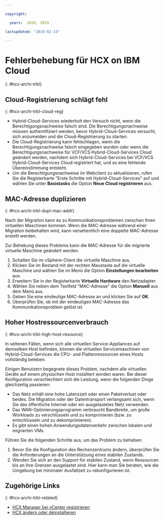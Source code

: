 ```yaml
---

copyright:

  years:  2016, 2019

lastupdated: "2019-02-15"

---
```

# Fehlerbehebung für HCX on IBM Cloud
{: #hcx-archi-trbl}

## Cloud-Registrierung schlägt fehl
{: #hcx-archi-trbl-cloud-reg}

* Hybrid-Cloud-Services wiederholt den Versuch nicht, wenn die Berechtigungsnachweise falsch sind. Die Berechtigungsnachweise müssen authentifiziert werden, bevor Hybrid-Cloud-Services versucht, sich anzumelden und die Cloud-Registrierung zu starten.
* Die Cloud-Registrierung kann fehlschlagen, wenn die Berechtigungsnachweise falsch eingegeben wurden oder wenn die Berechtigungsnachweise für VCF/VCS Hybrid-Cloud-Services Cloud geändert werden, nachdem sich Hybrid-Cloud-Services bei VCF/VCS Hybrid-Cloud-Services Cloud registriert hat, und so eine fehlende Übereinstimmung entsteht.
* Um die Berechtigungsnachweise im Webclient zu aktualisieren, rufen Sie die Registerkarte "Erste Schritte mit Hybrid-Cloud-Services" auf und wählen Sie unter **Basistasks** die Option **Neue Cloud registrieren** aus.

## MAC-Adresse duplizieren
{: #hcx-archi-trbl-dupl-mac-addr}

Nach der Migration kann es zu Kommunikationsproblemen zwischen Ihren virtuellen Maschinen kommen. Wenn die MAC-Adresse während einer Migration beibehalten wird, kann versehentlich eine doppelte MAC-Adresse erstellt werden.

Zur Behebung dieses Problems kann die MAC-Adresse für die migrierte virtuelle Maschine geändert werden.

1. Schalten Sie im vSphere-Client die virtuelle Maschine aus.
2. Klicken Sie im Bestand mit der rechten Maustaste auf die virtuelle Maschine und wählen Sie im Menü die Option **Einstellungen bearbeiten** aus.
3. Erweitern Sie in der Registerkarte **Virtuelle Hardware** den Netzadapter.
4. Wählen Sie neben dem Textfeld "MAC-Adresse" die Option **Manuell** aus dem Menü aus.
5. Geben Sie eine eindeutige MAC-Adresse an und klicken Sie auf **OK**.
6. Überprüfen Sie, ob mit der eindeutigen MAC-Adresse das Kommunikationsproblem gelöst ist.

## Hoher Hostressourcenverbrauch
{: #hcx-archi-trbl-high-host-resource}

In seltenen Fällen, wenn sich alle virtuellen Service-Appliances auf demselben Host befinden, können die virtuellen Servicemaschinen von Hybrid-Cloud-Services die CPU- und Plattenressourcen eines Hosts vollständig beleben.

Einigen Benutzern begegnete dieses Problem, nachdem alle virtuellen Geräte auf einem physischen Host installiert worden waren. Bei dieser Konfiguration verschlechtert sich die Leistung, wenn die folgenden Dinge gleichzeitig passieren:
* Das Netz erhält eine hohe Latenzzeit oder einen Paketverlust oder beides. Die Migration oder der Datentransport verlangsamt sich, wenn Sie das öffentliche Internet oder ein ausgelastetes Netz verwenden.
* Das WAN-Optimierungsprogramm verbraucht Bandbreite, um große Workloads zu verschlüsseln und zu komprimieren (bzw. zu entschlüsseln und zu dekomprimieren).
* Es gibt einen hohen Anwendungsdatenverkehr zwischen lokalen und migrierten VMs.

Führen Sie die folgenden Schritte aus, um das Problem zu beheben:

1. Bevor Sie die Konfiguration des Rechenzentrums ändern, überprüfen Sie die Anforderungen an die Unterstützung eines stabilen Zustands.
2. Wenden Sie sich an den Support für stabilen Zustand, wenn Ressourcen bis an ihre Grenzen ausgelastet sind. Hier kann man Sie beraten, wie die Umgebung bei minimaler Ausfallzeit zu rekonfigurieren ist.

## Zugehörige Links
{: #hcx-archi-trbl-related}

* [HCX Manager bei vCenter registrieren](/docs/services/vmwaresolutions/archiref/hcx-archi?topic=vmware-solutions-hcx-archi-reg-vcenter)
* [HCX ändern oder deinstallieren](/docs/services/vmwaresolutions/archiref/hcx-archi?topic=vmware-solutions-hcx-archi-mod-uninstall)
